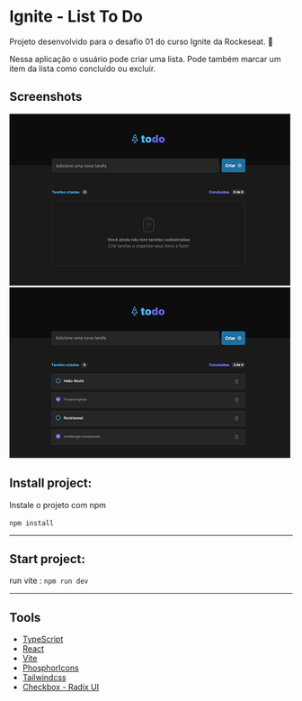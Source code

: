 # Ignite - List To Do

Projeto desenvolvido para o desafio 01 do curso Ignite da Rockeseat. 🚀

Nessa aplicação o usuário pode criar uma lista. Pode também marcar um item da lista como concluído ou excluir.

## Screenshots
<img src="github\list_empty.png" alt="List Empty"/>

<img src="github\list_full.png" alt="List with itens" />


## Install project:

Instale o projeto com npm

`npm install`

---

## Start project:
run vite : `npm run dev`

---
    
## Tools

 - [TypeScript](https://www.typescriptlang.org/)
 - [React](https://pt-br.reactjs.org/)
 - [Vite](https://vitejs.dev/)
 - [PhosphorIcons](https://phosphoricons.com/)
 - [Tailwindcss](https://tailwindcss.com/)
 - [Checkbox - Radix UI](https://www.radix-ui.com/docs/primitives/components/checkbox#checkbox)

